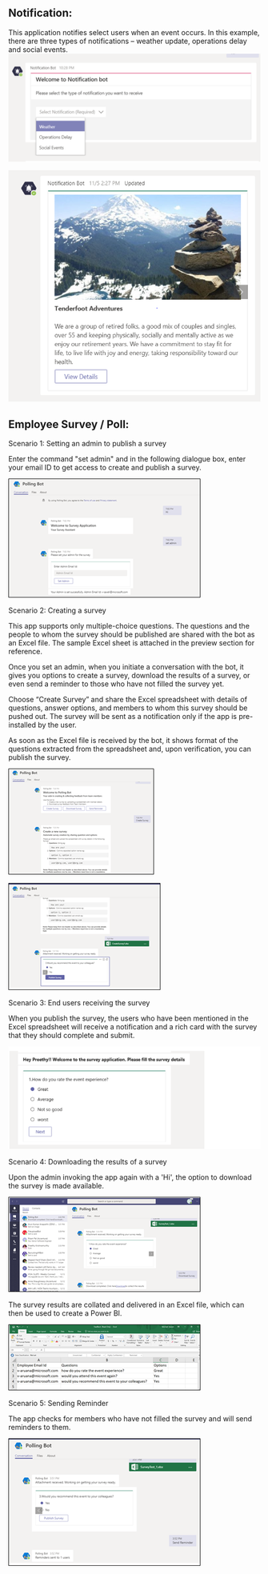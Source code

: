 ﻿## Notification:

This application notifies select users when an event occurs. In this example, there are three types of notifications – weather update, operations delay and social events.
![1](Images/1.png)

![2](Images/2.png)

## Employee Survey / Poll:

Scenario 1: Setting an admin to publish a survey 

Enter the command "set admin" and in the following dialogue box, enter your email ID to get access to create and publish a survey. 

![21](Images/21.png)

Scenario 2: Creating a survey 

This app supports only multiple-choice questions. The questions and the people to whom the survey should be published are shared with the bot as an Excel file. The sample Excel sheet is attached in the preview section for reference. 

Once you set an admin, when you initiate a conversation with the bot, it gives you options to create a survey, download the results of a survey, or even send a reminder to those who have not filled the survey yet.

Choose “Create Survey” and share the Excel spreadsheet with details of questions, answer options, and members to whom this survey should be pushed out. The survey will be sent as a notification only if the app is pre-installed by the user. 

As soon as the Excel file is received by the bot, it shows format of the questions extracted from the spreadsheet and, upon verification, you can publish the survey.

![22](Images/22.png)

![23](Images/23.png)


Scenario 3: End users receiving the survey

When you publish the survey, the users who have been mentioned in the Excel spreadsheet will receive a notification and a rich card with the survey that they should complete and submit.

![24](Images/24.png)


Scenario 4: Downloading the results of a survey

Upon the admin invoking the app again with a 'Hi', the option to download the survey is made available.

![42](Images/42.png)

The survey results are collated and delivered in an Excel file, which can then be used to create a Power BI.

![43](Images/43.png)

Scenario 5: Sending Reminder

The app checks for members who have not filled the survey and will send reminders to them.

![44](Images/44.png)







